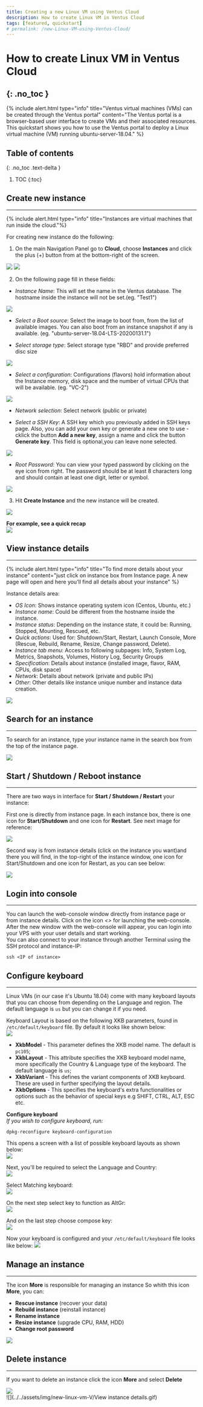 ```yaml
---
title: Creating a new Linux VM using Ventus Cloud
description: How to create Linux VM in Ventus Cloud
tags: [featured, quickstart]
# permalink: /new-Linux-VM-using-Ventus-Cloud/
---
```


# How to create Linux VM in Ventus Cloud
{: .no_toc }
---

{% include alert.html type="info" title="Ventus virtual machines (VMs) can be created through the Ventus portal" content="The Ventus portal is a browser-based user interface to create VMs and their associated resources. This quickstart shows you how to use the Ventus portal to deploy a Linux virtual machine (VM) running ubuntu-server-18.04." %}

## Table of contents
{: .no_toc .text-delta }

1. TOC
{:toc}

## Create new instance
---

{% include alert.html type="info" title="Instances are virtual machines that run inside the cloud."%}

For creating new instance do the following:

1. On the main Navigation Panel go to **Cloud**, choose **Instances** and click the plus (+) button from at the bottom-right of the screen.

![](../../assets/img/new-linux-vm-V/instances-Ventus1.png)
![](../../assets/img/new-linux-vm-V/instances-Ventus0.png)

2. On the following page fill in these fields:

- _Instance Name_:
  This will set the name in the Ventus database. The hostname inside the instance will not be set.(eg. "Test1")

![](../../assets/img/new-linux-vm-V/instances-Ventus2.png)

- _Select a Boot source_:
  Select the image to boot from, from the list of available images. You can also boot from an instance snapshot if any is available. (eg. "ubuntu-server-18.04-LTS-20200131.1")

- _Select storage type_:
  Select storage type "RBD" and provide preferred disc size

![](../../assets/img/new-linux-vm-V/instances-Ventus3.png)

- _Select a configuration_:
  Configurations (flavors) hold information about the Instance memory, disk space and the number of virtual CPUs that will be available. (eg. "VC-2")

![](../../assets/img/new-linux-vm-V/instances-Ventus4.png)

- _Network selection_:
  Select network (public or private)

- _Select a SSH Key_:
  A SSH key which you previously added in SSH keys page. Also, you can add your own key or generate a new one to use - cklick the button **Add a new key**, assign a name and click the button **Generate key**.
  This field is optional,you can leave none selected.

![](../../assets/img/new-linux-vm-V/instances-Ventus5.png)

- _Root Password_:
  You can view your typed password by clicking on the eye icon from right. The password should be at least 8 characters long and should contain at least one digit, letter or symbol.

![](../../assets/img/new-linux-vm-V/instances-Ventus55.png)

3. Hit **Create Instance** and the new instance will be created.

![](../../assets/img/new-linux-vm-V/instances-Ventus6.png)

**For example, see a quick recap**  
![](../../assets/img/new-linux-vm-V/001.gif)

## View instance details
---

{% include alert.html type="info" title="To find more details about your instance" content="just click on instance box from Instance page. A new page will open and here you’ll find all details about your instance" %}

Instance details area:

- _OS Icon_: Shows instance operating system icon (Centos, Ubuntu, etc.)
- _Instance name_: Could be different from the hostname inside the instance.
- _Instance status_: Depending on the instance state, it could be: Running, Stopped, Mounting, Rescued, etc.
- _Quick actions_: Used for: Shutdown/Start, Restart, Launch Console, More (Rescue, Rebuild, Rename, Resize, Change password, Delete).
- _Instance tab menu_: Access to following subpages: Info, System Log, Metrics, Snapshots, Volumes, History Log, Security Groups
- _Specification_: Details about instance (installed image, flavor, RAM, CPUs, disk space)
- _Network_: Details about network (private and public IPs)
- _Other_: Other details like instance unique number and instance data creation.

![](../../assets/img/new-linux-vm-V/instances-Ventus7.png)

## Search for an instance
---

To search for an instance, type your instance name in the search box from the top of the instance page.

![](../../assets/img/new-linux-vm-V/instances-Ventus8.png)

## Start / Shutdown / Reboot instance
---

There are two ways in interface for **Start / Shutdown / Restart** your instance:

First one is directly from instance page. In each instance box, there is one icon for **Start/Shutdown** and one icon for **Restart**. See next image for reference:

![](../../assets/img/new-linux-vm-V/instances-Ventus9.png)

Second way is from instance details (click on the instance you want)and there you will find, in the top-right of the instance window, one icon for Start/Shutdown and one icon for Restart, as you can see below:

![](../../assets/img/new-linux-vm-V/instances-Ventus10.png)

## Login into console
---

You can launch the web-console window directly from instance page or from instance details. Click on the icon _<>_ for launching the web-console.  
After the new window with the web-console will appear, you can login into your VPS with your user details and start working.  
You can also connect to your instance through another Terminal using the SSH protocol and instance-IP:

```
ssh <IP of instance>
```

## Configure keyboard
---

Linux VMs (in our case it's Ubuntu 18.04) come with many keyboard layouts that you can choose from depending on the Language and region. The default language is `us` but you can change it if you need.  

Keyboard Layout is based on the following XKB parameters, found in `/etc/default/keyboard` file. By default it looks like shown below:    
![](../../assets/img/new-linux-vm-V/instances-Ventus-add_1.png)  

- **XkbModel** - This parameter defines the XKB model name. The default is `pc105`;  
- **XkbLayout** - This attribute specifies the XKB keyboard model name, more specifically the Country & Language type of the keyboard. The default language is `us`;  
- **XkbVariant** - This defines the variant components of XKB keyboard. These are used in further specifying the layout details.  
- **XkbOptions** - This specifies the keyboard's extra functionalities or options such as the behavior of special keys e.g SHIFT, CTRL, ALT, ESC etc.  


**Configure keyboard**  
_If you wish to configure keyboard, run:_
```
dpkg-reconfigure keyboard-configuration
```

This opens a screen with a list of possible keyboard layouts as shown below:  
![](../../assets/img/new-linux-vm-V/instances-Ventus-add_2.png)  

Next, you'll be required to select the Language and Country:    
![](../../assets/img/new-linux-vm-V/instances-Ventus-add_3.png)  

Select Matching keyboard:  
![](../../assets/img/new-linux-vm-V/instances-Ventus-add_4.png)  

On the next step select key to function as AltGr:    
![](../../assets/img/new-linux-vm-V/instances-Ventus-add_5.png)  

And on the last step choose compose key:  
![](../../assets/img/new-linux-vm-V/instances-Ventus-add_6.png)  

Now your keyboard is configured and your `/etc/default/keyboard` file looks like below:
![](../../assets/img/new-linux-vm-V/instances-Ventus-add_7.png)  

## Manage an instance
---

The icon **More** is responsible for managing an instance
So whith this icon **More**, you can:

- **Rescue instance** (recover your data)
- **Rebuild instance** (reinstall instance)
- **Rename instance**
- **Resize instance** (upgrade CPU, RAM, HDD)
- **Change root password**

![](../../assets/img/new-linux-vm-V/instances-Ventus12.png)

## Delete instance
---

If you want to delete an instance click the icon **More** and select **Delete**

![](../../assets/img/new-linux-vm-V/instances-Ventus13.png)  
![](../../assets/img/new-linux-vm-V/View instance details.gif)
